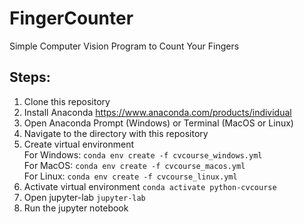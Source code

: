 # FingerCounter
Simple Computer Vision Program to Count Your Fingers

## Steps: ##
1. Clone this repository
2. Install Anaconda https://www.anaconda.com/products/individual
3. Open Anaconda Prompt (Windows) or Terminal (MacOS or Linux)
4. Navigate to the directory with this repository
5. Create virtual environment <br />
For Windows: `conda env create -f cvcourse_windows.yml` <br />
For MacOS: `conda env create -f cvcourse_macos.yml` <br />
For Linux: `conda env create -f cvcourse_linux.yml`
6. Activate virtual environment
`conda activate python-cvcourse`
7. Open jupyter-lab
`jupyter-lab`
8. Run the jupyter notebook
